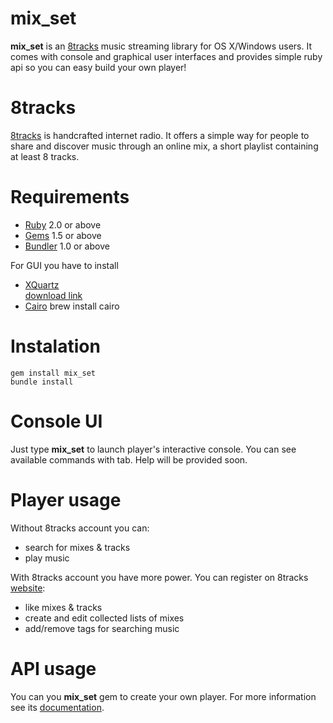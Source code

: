 mix_set
=======

**mix_set** is an [8tracks](http://8tracks.com/) music streaming library for OS X/Windows users. 
It comes with console and graphical user interfaces and provides simple ruby api so you can easy build your own player!

8tracks
=======

[8tracks](http://8tracks.com/) is handcrafted internet radio. It offers a simple way for people to share and discover music through an online mix, a short playlist containing at least 8 tracks.

Requirements
=======

- [Ruby](http://ruby-lang.org) 2.0 or above
- [Gems](http://rubygems.org) 1.5 or above
- [Bundler](http://bundler.io/) 1.0 or above

For GUI you have to install 

- [XQuartz](https://xquartz.macosforge.org/landing/)  
    [download link](https://xquartz.macosforge.org/downloads/SL/XQuartz-2.7.5.dmg)
- [Cairo](http://cairographics.org/)
    brew install cairo
    
Instalation
=======

    gem install mix_set
    bundle install
    
Console UI
=======

Just type **mix_set** to launch player's interactive console. You can see available commands with tab. Help will be provided soon.

Player usage
======
 
Without 8tracks account you can:
- search for mixes & tracks
- play music

With 8tracks account you have more power. You can register on 8tracks [website](http://8tracks.com/):
- like mixes & tracks
- create and edit collected lists of mixes
- add/remove tags for searching music

API usage
======

You can you **mix_set** gem to create your own player. For more information see its [documentation](http://).
